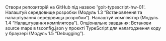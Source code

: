 Створи репозиторій на GitHub під назвою 'goit-typescript-hw-01'.
Налаштуй середовище розробки (Модуль 1.3 “Встановлення та налаштування середовища розробки”).
Налаштуй компілятор (Модуль 1.4 “Налаштування компілятора”).
Опціональне завдання: Встанови source maps в tsconfig.json у проєкті TypeScript для налагодження коду у браузері (Модуль 1.5 “Debugging”).
